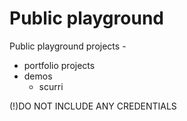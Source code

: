 # Public playground
Public playground projects -
- portfolio projects
- demos
  - scurri

(!)DO NOT INCLUDE ANY CREDENTIALS